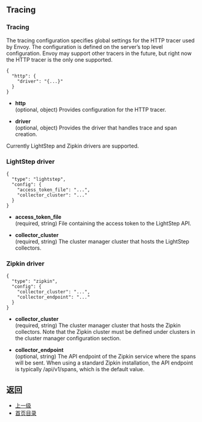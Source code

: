 ## Tracing

### Tracing
The tracing configuration specifies global settings for the HTTP tracer used by Envoy. The configuration is defined on the server’s top level configuration. Envoy may support other tracers in the future, but right now the HTTP tracer is the only one supported.

```
{
  "http": {
    "driver": "{...}"
  }
}
```
- **http**<br />
	(optional, object) Provides configuration for the HTTP tracer.

- **driver**<br />
	(optional, object) Provides the driver that handles trace and span creation.

Currently LightStep and Zipkin drivers are supported.

### LightStep driver
```
{
  "type": "lightstep",
  "config": {
    "access_token_file": "...",
    "collector_cluster": "..."
  }
}
```
- **access_token_file**<br />
	(required, string) File containing the access token to the LightStep API.

- **collector_cluster**<br />
	(required, string) The cluster manager cluster that hosts the LightStep collectors.

### Zipkin driver
```
{
  "type": "zipkin",
  "config": {
    "collector_cluster": "...",
    "collector_endpoint": "..."
  }
}
```
- **collector_cluster**<br />
	(required, string) The cluster manager cluster that hosts the Zipkin collectors. Note that the Zipkin cluster must be defined under clusters in the cluster manager configuration section.

- **collector_endpoint**<br />
	(optional, string) The API endpoint of the Zipkin service where the spans will be sent. When using a standard Zipkin installation, the API endpoint is typically /api/v1/spans, which is the default value.



## 返回
- [上一级](../v1APIreference.md)
- [首页目录](../README.md)

